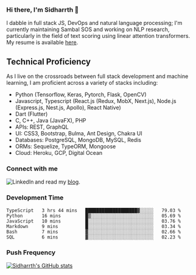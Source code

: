 ### Hi there, I'm Sidharrth 👋

I dabble in full stack JS, DevOps and natural language processing; I'm currently maintaining Sambal SOS and working on NLP research, particularly in the field of text scoring using linear attention transformers. My resume is available [here](https://mathsforgeeks.org/assets/resume.pdf).

## Technical Proficiency
As I live on the crossroads between full stack development and machine learning, I am proficient across a variety of stacks including:
- Python (Tensorflow, Keras, Pytorch, Flask, OpenCV)
- Javascript, Typescript (React.js (Redux, MobX, Next.js), Node.js (Express.js, Nest.js, Apollo), React Native)
- Dart (Flutter)
- C, C++, Java (JavaFX), PHP
- APIs: REST, GraphQL
- UI: CSS3, Bootstrap, Bulma, Ant Design, Chakra UI
- Databases: PostgreSQL, MongoDB, MySQL, Redis
- ORMs: Sequelize, TypeORM, Mongoose
- Cloud: Heroku, GCP, Digital Ocean

### Connect with me

[<img align="left" alt="LinkedIn" src="https://img.shields.io/badge/linkedin-%230077B5.svg?&style=for-the-badge&logo=linkedin&logoColor=white" />][linkedin]
and read my [blog].


### Development Time
<!--START_SECTION:waka-->

```text
TypeScript   3 hrs 44 mins   ███████████████████▓░░░░░   79.03 %
Python       16 mins         █▒░░░░░░░░░░░░░░░░░░░░░░░   05.69 %
JavaScript   10 mins         █░░░░░░░░░░░░░░░░░░░░░░░░   03.76 %
Markdown     9 mins          █░░░░░░░░░░░░░░░░░░░░░░░░   03.34 %
Bash         7 mins          ▓░░░░░░░░░░░░░░░░░░░░░░░░   02.66 %
SQL          6 mins          ▓░░░░░░░░░░░░░░░░░░░░░░░░   02.23 %
```

<!--END_SECTION:waka-->

### Push Frequency
[![Sidharrth's GitHub stats](https://github-readme-stats.vercel.app/api?username=sidharrth2002&show_icons=true)](https://github.com/sidharrth2002/github-readme-stats)

[site]: http://mathsforgeeks.org/
[blog]: https://mathsforgeeks.org/blog
[linkedin]: https://www.linkedin.com/in/sidharrth-nagappan/
